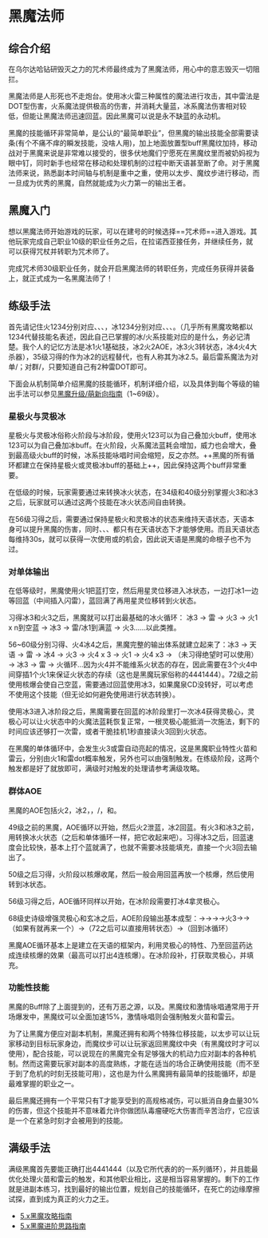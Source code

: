 # 黑魔法师
<FloatTOC />

## 综合介绍

在乌尔达哈钻研毁灭之力的咒术师最终成为了黑魔法师，用心中的意志毁灭一切阻拦。

黑魔法师是人形死也不走炮台。使用冰火雷三种属性的魔法进行攻击，其中雷法是DOT型伤害，火系魔法提供极高的伤害，并消耗大量蓝，冰系魔法伤害相对较低，但能让黑魔法师迅速回蓝。因此黑魔可以说是永不缺蓝的永动机。

黑魔的技能循环非常简单，是公认的“最简单职业”，但黑魔的输出技能全部需要读条(有个不痛不痒的瞬发技能，没啥人用)，加上地面放置型buff黑魔纹加持，移动战对于黑魔来说是非常难以接受的，很多伏地魔们宁愿死在黑魔纹里而被奶妈视为眼中钉，同时新手也经常在移动和处理机制的过程中断天语甚至断了命。对于黑魔法师来说，熟悉副本时间轴与机制是重中之重，使用以太步、魔纹步进行移动，而一旦成为优秀的黑魔，自然就能成为火力第一的输出王者。

## 黑魔入门

想以黑魔法师开始游戏的玩家，可以在建号的时候选择==咒术师==进入游戏。其他玩家完成自己职业10级的职业任务之后，在拉诺西亚接任务<quest name="如何加入咒术师行会" />，并继续<quest name="濒临深渊的咒术师" />任务，就可以获得咒杖并转职为咒术师了。

完成咒术师30级职业任务<quest name="胆小之人的勇气" type="plus" />，就会开启黑魔法师的转职任务<quest name="罪人的低语，命运的神谕" type="plus" />，完成任务获得<item name="黑魔法师之证" />并装备上，就正式成为一名黑魔法师了！

## 练级手法

首先请记住火1234分别对应<Action name="火炎" />、<Action name="烈炎" />、<Action name="爆炎" />、<Action name="炽炎" />，冰1234分别对应<Action name="冰结" />、<Action name="冰冻" />、<Action name="冰封" />、<Action name="冰澈" />。（几乎所有黑魔攻略都以1234代替技能名表述，因此自己已掌握的冰/火系技能对应的是什么，务必记清楚。我个人的记忆方法是冰1火1基础技，冰2火2AOE，冰3火3转状态，冰4火4大杀器），35级习得的<Action name="玄冰" />作为冰2的远程替代，也有人称其为冰2.5。最后雷系魔法为对单<Action name="闪雷" />/<Action name="暴雷" />；对群<Action name="震雷" />/<Action name="霹雷" />，只要知道自己有2种雷DOT即可。

下面会从机制简单介绍黑魔的技能循环，机制详细介绍，以及具体到每个等级的输出手法可以参见[黑魔升级/萌新向指南](https://bbs.nga.cn/read.php?tid=12789024)（1~69级）。

### 星极火与灵极冰

星极火与灵极冰俗称火阶段与冰阶段，使用火123可以为自己叠加火buff，使用冰123可以为自己叠加冰buff。在火阶段，火系魔法蓝耗会增加，威力也会增大，叠到最高级火buff的时候，冰系技能咏唱时间会缩短，反之亦然。++黑魔的所有循环都建立在保持星极火或灵极冰buff的基础上++，因此保持这两个buff非常重要。

在低级的时候，玩家需要通过<Action name="星灵移位" />来转换冰火状态，在34级和40级分别掌握<Action name="爆炎" >火3</Action>和<Action name="冰封" >冰3</Action>之后，玩家就可以通过这两个技能在冰火状态间自由转换。

在56级习得<Action name="天语" />之后，需要通过保持星极火和灵极冰的状态来维持天语状态，天语本身可以提升黑魔的伤害，同时<Action name="冰澈" />、<Action name="炽炎" />、<Action name="绝望" />、<Action name="灵极魂" />都只有在天语状态下才能够使用。而且天语状态每维持30s，就可以获得一次使用<Action name="秽浊" />或<Action name="异言" />的机会，因此说天语是黑魔的命根子也不为过。

### 对单体输出

在低等级时，黑魔使用<Action name="火炎" >火1</Action>把蓝打空，然后用星灵位移进入冰状态，一边打<Action name="冰结" >冰1</Action>一边等回蓝（中间插入闪雷），蓝回满了再用星灵位移转到火状态。

习得<Action name="冰封" >冰3</Action>和<Action name="爆炎" >火3</Action>之后，黑魔就可以打出最基础的冰火循环： <Action name="冰封" >冰3</Action> → 雷 → <Action name="爆炎" >火3</Action> → <Action name="火炎" >火1</Action> x n到空蓝 → <Action name="冰封" >冰3</Action> → 雷/<Action name="冰结" >冰1</Action>到满蓝 → <Action name="爆炎" >火3</Action>……以此类推。

56~60级分别习得<Action name="天语" />、<Action name="炽炎" >火4</Action><Action name="冰澈" >冰4</Action>之后，黑魔完整的输出体系就建立起来了：<Action name="冰封" >冰3</Action> → 天语 → 雷 → <Action name="冰澈" >冰4</Action> → <Action name="爆炎" >火3</Action> → <Action name="炽炎" >火4</Action> x 3 → <Action name="火炎" >火1</Action> → <Action name="炽炎" >火4</Action> x3 → <Action name="绝望" />（未习得绝望时可以使用<Action name="核爆" />）→ <Action name="冰封" >冰3</Action> → 雷 → 火循环…因为火4并不能维系火状态的存在，因此需要在3个火4中间穿插1个<Action name="火炎" >火1</Action>来保证火状态的存续（这也是黑魔玩家俗称的4441444）。72级之前使用核爆会使自己空蓝，需要通过<Action name="魔泉" />回蓝使用<Action name="冰封" >冰3</Action>，如果魔泉CD没转好，可以考虑不使用这个技能（但无论如何避免使用<Action name="星灵位移" />进行状态转换）。

使用冰3进入冰阶段之后，黑魔需要在回蓝的冰阶段里打一次<Action name="冰澈" >冰4</Action>获得灵极心，灵极心可以让火状态中的火魔法蓝耗恢复正常，一根灵极心能抵消一次施法，剩下的时间应该还够打一次雷，或者干脆挂机1秒直接读<Action name="爆炎" >火3</Action>回到火状态。

在黑魔的单体循环中，会发生<Action name="爆炎" >火3</Action>或雷自动亮起的情况，这是黑魔职业特性火苗和雷云，分别由<Action name="火炎" >火1</Action>和雷dot概率触发，另外也可以由<Action name="激情咏唱" />强制触发。在练级阶段，这两个触发都是好了就放即可，满级时对触发的处理请参考满级攻略。

### 群体AOE

黑魔的AOE包括<Action name="烈炎" >火2</Action>，<Action name="冰冻" >冰2</Action>，<Action name="玄冰" />，<Action name="震雷" />/<Action name="霹雷" />，<Action name="核爆" />和<Action name="秽浊" />。

49级之前的黑魔，AOE循环以<Action name="震雷" />开始，然后<Action name="烈炎" >火2</Action>泄蓝，<Action name="冰冻" >冰2</Action>回蓝。有<Action name="爆炎" >火3</Action>和<Action name="冰封" >冰3</Action>之前，用<Action name="星灵位移" />转换冰火状态（之后和单体循环一样，把它收起来吧）。习得<Action name="冰封" >冰3</Action>之后，回蓝速度会比较快，基本上打个<Action name="震雷" />蓝就满了，也就不需要冰技能填充，直接一个<Action name="爆炎" >火3</Action>回去输出了。

50级之后习得<Action name="核爆" />，火阶段以核爆收尾，然后一般会用<Action name="魔泉" />回蓝再放一个核爆，然后使用<Action name="星灵位移" />转到冰状态。

56级习得<Action name="天语" />之后，AOE循环同样以<Action name="天语" />开始，在冰阶段需要打<Action name="冰澈" >冰4</Action>拿灵极心。

68级史诗级增强灵极心和玄冰之后，AOE阶段输出基本成型：<Action name="玄冰" />→<Action name="天语" />→<Action name="霹雷" />→<Action name="玄冰" />→<Action name="爆炎" >火3</Action>→<Action name="核爆" />→<Action name="核爆" />（如果有<Action name="魔泉" />就再来一个<Action name="核爆" />）→<Action name="星灵位移" />（72之后可以直接用<Action name="玄冰" />转状态）→<Action name="霹雷" />（回到冰循环）

黑魔AOE循环基本上是建立在天语的框架内，利用灵极心的特性、<Action name="魔泉" />乃至回蓝药达成连续核爆的效果（最高可以打出4连核爆）。在冰阶段补<Action name="霹雷" />，打<Action name="玄冰" />获取灵极心，并填充<Action name="秽浊" />。

### 功能性技能

黑魔的Buff除了上面提到的<Action name="天语" />，还有万恶之源<Action name="黑魔纹" />，以及<Action name="激情咏唱" />。黑魔纹和激情咏唱通常用于开场爆发中，黑魔纹可以全面加速15%，激情咏唱则会强制触发火苗和雷云。 

为了让黑魔方便应对副本机制，黑魔还拥有<Action name="以太步" />和<Action name="魔纹步" />两个特殊位移技能，以太步可以让玩家移动到目标玩家身边，而魔纹步可以让玩家返回黑魔纹中央（有黑魔纹时才可以使用），配合<Action name="三连咏唱" />技能，可以说现在的黑魔完全有足够强大的机动力应对副本的各种机制。然而这需要玩家对副本的高度熟练，才能在适当的场合正确使用技能（而不至于到了危机的时刻无技能可用），这也是为什么黑魔拥有最简单的技能循环，却是最难掌握的职业之一。

最后黑魔还拥有一个平常只有T才能享受到的高规格减伤<Action name="魔罩" />，可以抵消自身血量30%的伤害，但这个技能并不意味着允许你做团队毒瘤硬吃大伤害而辛苦治疗，它应该是一个在紧急时刻才会被用到的技能。

## 满级手法

满级黑魔首先要能正确打出4441444（以及它所代表的的一系列循环），并且能最优化处理火苗和雷云的触发，和其他职业相比，这是相当容易掌握的。剩下的工作就是进副本练习，找到最好的输出位置，规划自己的技能循环，在死亡的边缘摩擦试探，直到成为真正的火力之王。

* [5.x黑魔攻略指南](https://bbs.nga.cn/read.php?tid=17926549)
* [5.x黑魔进阶思路指南](https://bbs.nga.cn/read.php?tid=17940756)